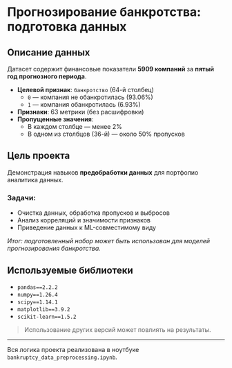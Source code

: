 # Прогнозирование банкротства: подготовка данных

## Описание данных

Датасет содержит финансовые показатели **5909 компаний** за **пятый год прогнозного периода**.

- **Целевой признак**: `банкротство` (64-й столбец)
  - `0` — компания не обанкротилась (93.06%)
  - `1` — компания обанкротилась (6.93%)
- **Признаки**: 63 метрики (без расшифровки)
- **Пропущенные значения**:
  - В каждом столбце — менее 2%
  - В одном из столбцов (36-й) — около 50% пропусков

## Цель проекта

Демонстрация навыков **предобработки данных** для портфолио аналитика данных.

### Задачи:
- Очистка данных, обработка пропусков и выбросов
- Анализ корреляций и значимости признаков
- Приведение данных к ML-совместимому виду

_Итог: подготовленный набор может быть использован для моделей прогнозирования банкротства._

## Используемые библиотеки

- `pandas==2.2.2`
- `numpy==1.26.4`
- `scipy==1.14.1`
- `matplotlib==3.9.2`
- `scikit-learn==1.5.2`

> Использование других версий может повлиять на результаты.

---

Вся логика проекта реализована в ноутбуке `bankruptcy_data_preprocessing.ipynb`.
